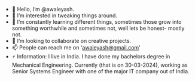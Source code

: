 - 👋 Hello, I’m @awaleyash.
- 👀 I’m interested in tweaking things around.
- 🌱 I’m constantly learning different things, sometimes those grow into something worthwhile
   and sometimes not, well lets be honest- mostly not. 
- 💞️ I’m looking to collaborate on creative projects.
- 📫 People can reach me on 'awaleyash@gmail.com'
- ⚡ Information: I live in India. I have done my bachelors degree in Mechanical Engineering.
  Currently (that is on 30-03-2024), working as Senior Systems Engineer with one of the major IT company out of India.

<!---
awaleyash/awaleyash is a ✨ special ✨ repository because its `README.md` (this file) appears on your GitHub profile.
You can click the Preview link to take a look at your changes.
--->

